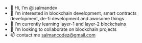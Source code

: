 - 👋 Hi, I’m @isalmandev
- 👀 I’m interested in blockchain development, smart contracts development, de-fi development and awosome things
- 🌱 I’m currently learning layer-1 and layer-2 blockchains
- 💞️ I’m looking to collaborate on blockchain projects
- 📫 contact me salmancodez@gmail.com

<!---
isalmandev/isalmandev is a ✨ special ✨ repository because its `README.md` (this file) appears on your GitHub profile.
You can click the Preview link to take a look at your changes.
--->

